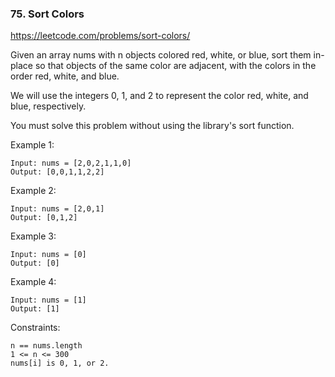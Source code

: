 ### 75. Sort Colors

https://leetcode.com/problems/sort-colors/

Given an array nums with n objects colored red, white, or blue, sort them in-place so that objects of the same color are adjacent, with the colors in the order red, white, and blue.

We will use the integers 0, 1, and 2 to represent the color red, white, and blue, respectively.

You must solve this problem without using the library's sort function.



Example 1:

    Input: nums = [2,0,2,1,1,0]
    Output: [0,0,1,1,2,2]
Example 2:

    Input: nums = [2,0,1]
    Output: [0,1,2]
Example 3:

    Input: nums = [0]
    Output: [0]
Example 4:

    Input: nums = [1]
    Output: [1]


Constraints:

    n == nums.length
    1 <= n <= 300
    nums[i] is 0, 1, or 2.